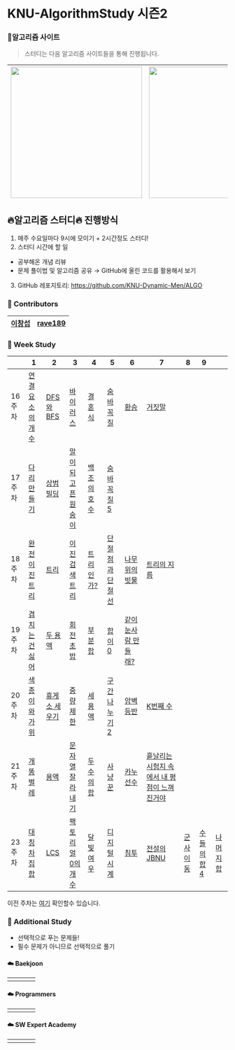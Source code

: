 # KNU-AlgorithmStudy 시즌2

### :rainbow:알고리즘 사이트

> 스터디는 다음 알고리즘 사이트들을 통해 진행됩니다.

| [<img src="https://d2gd6pc034wcta.cloudfront.net/images/logo@2x.png" width="300">](https://www.acmicpc.net/) | [<div class="text-white bg-gray-dark mb-2"><img src="https://programmers.co.kr/assets/bi-programmers-light-0d164d49b51a123bab5cca11106145d6fac5a5ac04b8646780369c2a5bc0dd79.png" width="300"></div>](https://programmers.co.kr/) |
| :-- | :-- |

## :fire:알고리즘 스터디:fire: 진행방식

1. 매주 수요일마다 9시에 모이기 + 2시간정도 스터디!
2. 스터디 시간에 할 일
 - 공부해온 개념 리뷰
 - 문제 풀이법 및 알고리즘 공유
→ GitHub에 올린 코드를 활용해서 보기
3. GitHub 레포지토리: https://github.com/KNU-Dynamic-Men/ALGO


### :rainbow: Contributors
| [이창섭](https://github.com/ventulus95) | [rave189](https://github.com/rave189) |
| ---- | ---- |



### :rainbow: Week Study

|         | 1                                                         | 2                                                     | 3                                                          | 4                                                   | 5                                                        | 6                                                            | 7                                                            | 8                                                  | 9                                                   |                                                    |
| :------ | --------------------------------------------------------- | ----------------------------------------------------- | ---------------------------------------------------------- | --------------------------------------------------- | -------------------------------------------------------- | ------------------------------------------------------------ | ------------------------------------------------------------ | -------------------------------------------------- | --------------------------------------------------- | -------------------------------------------------- |
| 16주차  | [연결 요소의 개수](https://www.acmicpc.net/problem/11724) | [DFS와 BFS](https://www.acmicpc.net/problem/1260)     | [바이러스](https://www.acmicpc.net/problem/2606)           | [결혼식](https://www.acmicpc.net/problem/5567)      | [숨바꼭질](https://www.acmicpc.net/problem/6118)         | [환승](https://www.acmicpc.net/problem/5214)                 | [거짓말](https://www.acmicpc.net/problem/1043)               |                                                    |                                                     |                                                    |
| 17주차  | [다리 만들기](https://www.acmicpc.net/problem/2146)       | [상범 빌딩](https://www.acmicpc.net/problem/6593)     | [말이 되고픈 원숭이](https://www.acmicpc.net/problem/1600) | [백조의 호수](https://www.acmicpc.net/problem/3197) | [숨바꼭질 5](https://www.acmicpc.net/problem/17071)      |                                                              |                                                              |                                                    |                                                     |                                                    |
| 18주차  | [완전 이진 트리](https://www.acmicpc.net/problem/9934)    | [트리](https://www.acmicpc.net/problem/1068)          | [이진 검색 트리](https://www.acmicpc.net/problem/5639)     | [트리인가?](https://www.acmicpc.net/problem/6416)   | [단절점과 단절선](https://www.acmicpc.net/problem/14675) | [나무 위의 빗물](https://www.acmicpc.net/problem/17073)      | [트리의 지름](https://www.acmicpc.net/problem/1967)          |                                                    |                                                     |                                                    |
| 19주차  | [겹치는 건 싫어](https://www.acmicpc.net/problem/20922)   | [두 용액](https://www.acmicpc.net/problem/2470)       | [회전 초밥](https://www.acmicpc.net/problem/15961)         | [부분합](https://www.acmicpc.net/problem/1806)      | [합이 0](https://www.acmicpc.net/problem/3151)           | [같이 눈사람 만들래?](https://www.acmicpc.net/problem/20366) |                                                              |                                                    |                                                     |                                                    |
| 20주차  | [색종이와 가위](https://www.acmicpc.net/problem/20444)    | [휴게소 세우기](https://www.acmicpc.net/problem/1477) | [중량제한](https://www.acmicpc.net/problem/1939)           | [세 용액](https://www.acmicpc.net/problem/2473)     | [구간 나누기 2](https://www.acmicpc.net/problem/13397)   | [암벽 등반](https://www.acmicpc.net/problem/2412)            | [K번째 수](https://www.acmicpc.net/problem/1300)             |                                                    |                                                     |                                                    |
| 21 주차 | [개똥벌레](https://www.acmicpc.net/problem/3020)          | [용액](https://www.acmicpc.net/problem/2467)          | [문자열 잘라내기](https://www.acmicpc.net/problem/2866)    | [두 수의 합](https://www.acmicpc.net/problem/9024)  | [사냥꾼](https://www.acmicpc.net/problem/8983)           | [카누 선수](https://www.acmicpc.net/problem/9007)            | [흩날리는 시험지 속에서 내 평점이 느껴진거야](https://www.acmicpc.net/problem/17951) |                                                    |                                                     |                                                    |
| 23주차  | [대칭 차집합](https://www.acmicpc.net/problem/1269)       | [LCS](https://www.acmicpc.net/problem/9251)           | [팩토리얼 0의 개수](https://www.acmicpc.net/problem/11687) | [달빛 여우](https://www.acmicpc.net/problem/16118)  | [디지털시계](https://www.acmicpc.net/problem/1942)       | [침투](https://www.acmicpc.net/problem/13565)                | [전설의 JBNU](https://www.acmicpc.net/problem/12757)         | [군사 이동](https://www.acmicpc.net/problem/11085) | [수들의 합 4](https://www.acmicpc.net/problem/2015) | [나머지 합](https://www.acmicpc.net/problem/10986) |

이전 주차는 [여기](Table.md) 확인할수 있습니다.

### :rainbow: Additional Study

- 선택적으로 푸는 문제들!
- 필수 문제가 아니므로 선택적으로 풀기

#### :cloud: Baekjoon

|      |      |      |      |
| ---- | ---- | ---- | ---- |
|      |      |      |      |



#### :cloud: Programmers

|      |      |      |      |
| ---- | ---- | ---- | ---- |
|      |      |      |      |



#### :cloud: SW Expert Academy

|      |      |      |      |
| ---- | ---- | ---- | ---- |
|      |      |      |      |